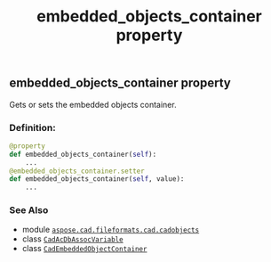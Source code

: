 ﻿---
title: embedded_objects_container property
second_title: Aspose.CAD for Python via .NET API References
description: 
type: docs
weight: 90
url: /python-net/aspose.cad.fileformats.cad.cadobjects/cadacdbassocvariable/embedded_objects_container/
is_root: false
---

## embedded_objects_container property


Gets or sets the embedded objects container.
### Definition:
```python
@property
def embedded_objects_container(self):
    ...
@embedded_objects_container.setter
def embedded_objects_container(self, value):
    ...
```

### See Also
* module [`aspose.cad.fileformats.cad.cadobjects`](../../)
* class [`CadAcDbAssocVariable`](/cad/python-net/aspose.cad.fileformats.cad.cadobjects/cadacdbassocvariable)
* class [`CadEmbeddedObjectContainer`](/cad/python-net/aspose.cad.fileformats.cad.cadobjects/cadembeddedobjectcontainer)
